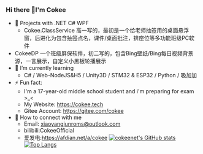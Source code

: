 ### Hi there 👋I'm Cokee
- 🔭 Projects with .NET C# WPF
  - Cokee.ClassService 高一写的，最初是一个给老师抽签用的桌面悬浮窗，后进化为包含抽签点名，课件/桌面批注，排座位等多功能班级PC软件
 - CokeeDP 一个班级屏保软件，初二写的，包含Bing壁纸/Bing每日视频背景源，一言展示，自定义小黑板轮播展示
- 🌱 I’m currently learning 
  - C# / Web-NodeJS&H5 / Unity3D / STM32 & ESP32 / Python / 吸加加
- ⚡ Fun fact: 
  - I'm a 17-year-old middle school student and i'm preparing for exam >_<
  - My Website: https://cokee.tech
  - Gitee Account: https://gitee.com/cokee
- 🤔 How to connect with me
  - Email: xiaoyangjunroms@outlook.com
  - bilibili:CokeeOfficial
  - 爱发电:https://afdian.net/a/cokee
[![cokeenet's GitHub stats](https://github-readme-stats.vercel.app/api?username=cokeenet)](https://github.com/anuraghazra/github-readme-stats)
[![Top Langs](https://github-readme-stats.vercel.app/api/top-langs/?username=cokeenet)](https://github.com/anuraghazra/github-readme-stats)

<!--
**cokeenet/cokeenet** is a ✨ _special_ ✨ repository because its `README.md` (this file) appears on your GitHub profile.

Here are some ideas to get you started:
- 👯 I’m looking to collaborate on ...
- 🤔 I’m looking for help with ...
- 💬 Ask me about ...
- 📫 How to reach me: ...
- 😄 Pronouns: ...
- ⚡ Fun fact: ...

-->
